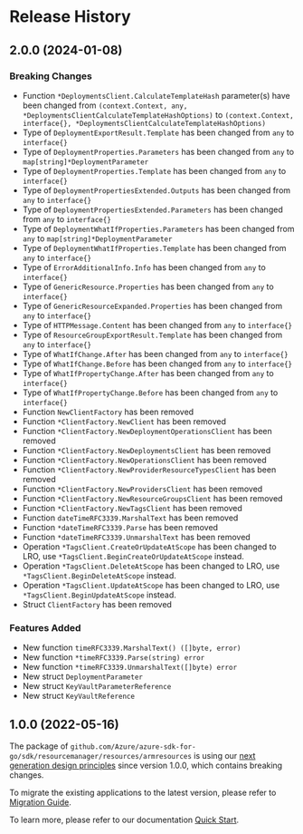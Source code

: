 # Release History

## 2.0.0 (2024-01-08)
### Breaking Changes

- Function `*DeploymentsClient.CalculateTemplateHash` parameter(s) have been changed from `(context.Context, any, *DeploymentsClientCalculateTemplateHashOptions)` to `(context.Context, interface{}, *DeploymentsClientCalculateTemplateHashOptions)`
- Type of `DeploymentExportResult.Template` has been changed from `any` to `interface{}`
- Type of `DeploymentProperties.Parameters` has been changed from `any` to `map[string]*DeploymentParameter`
- Type of `DeploymentProperties.Template` has been changed from `any` to `interface{}`
- Type of `DeploymentPropertiesExtended.Outputs` has been changed from `any` to `interface{}`
- Type of `DeploymentPropertiesExtended.Parameters` has been changed from `any` to `interface{}`
- Type of `DeploymentWhatIfProperties.Parameters` has been changed from `any` to `map[string]*DeploymentParameter`
- Type of `DeploymentWhatIfProperties.Template` has been changed from `any` to `interface{}`
- Type of `ErrorAdditionalInfo.Info` has been changed from `any` to `interface{}`
- Type of `GenericResource.Properties` has been changed from `any` to `interface{}`
- Type of `GenericResourceExpanded.Properties` has been changed from `any` to `interface{}`
- Type of `HTTPMessage.Content` has been changed from `any` to `interface{}`
- Type of `ResourceGroupExportResult.Template` has been changed from `any` to `interface{}`
- Type of `WhatIfChange.After` has been changed from `any` to `interface{}`
- Type of `WhatIfChange.Before` has been changed from `any` to `interface{}`
- Type of `WhatIfPropertyChange.After` has been changed from `any` to `interface{}`
- Type of `WhatIfPropertyChange.Before` has been changed from `any` to `interface{}`
- Function `NewClientFactory` has been removed
- Function `*ClientFactory.NewClient` has been removed
- Function `*ClientFactory.NewDeploymentOperationsClient` has been removed
- Function `*ClientFactory.NewDeploymentsClient` has been removed
- Function `*ClientFactory.NewOperationsClient` has been removed
- Function `*ClientFactory.NewProviderResourceTypesClient` has been removed
- Function `*ClientFactory.NewProvidersClient` has been removed
- Function `*ClientFactory.NewResourceGroupsClient` has been removed
- Function `*ClientFactory.NewTagsClient` has been removed
- Function `dateTimeRFC3339.MarshalText` has been removed
- Function `*dateTimeRFC3339.Parse` has been removed
- Function `*dateTimeRFC3339.UnmarshalText` has been removed
- Operation `*TagsClient.CreateOrUpdateAtScope` has been changed to LRO, use `*TagsClient.BeginCreateOrUpdateAtScope` instead.
- Operation `*TagsClient.DeleteAtScope` has been changed to LRO, use `*TagsClient.BeginDeleteAtScope` instead.
- Operation `*TagsClient.UpdateAtScope` has been changed to LRO, use `*TagsClient.BeginUpdateAtScope` instead.
- Struct `ClientFactory` has been removed

### Features Added

- New function `timeRFC3339.MarshalText() ([]byte, error)`
- New function `*timeRFC3339.Parse(string) error`
- New function `*timeRFC3339.UnmarshalText([]byte) error`
- New struct `DeploymentParameter`
- New struct `KeyVaultParameterReference`
- New struct `KeyVaultReference`


## 1.0.0 (2022-05-16)

The package of `github.com/Azure/azure-sdk-for-go/sdk/resourcemanager/resources/armresources` is using our [next generation design principles](https://azure.github.io/azure-sdk/general_introduction.html) since version 1.0.0, which contains breaking changes.

To migrate the existing applications to the latest version, please refer to [Migration Guide](https://aka.ms/azsdk/go/mgmt/migration).

To learn more, please refer to our documentation [Quick Start](https://aka.ms/azsdk/go/mgmt).